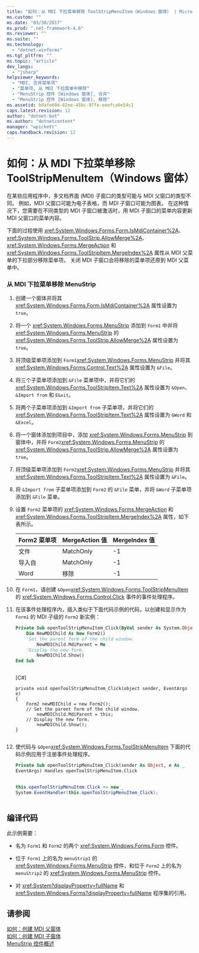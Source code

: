 ```yaml
---
title: "如何：从 MDI 下拉菜单移除 ToolStripMenuItem（Windows 窗体） | Microsoft Docs"
ms.custom: ""
ms.date: "03/30/2017"
ms.prod: ".net-framework-4.6"
ms.reviewer: ""
ms.suite: ""
ms.technology: 
  - "dotnet-winforms"
ms.tgt_pltfrm: ""
ms.topic: "article"
dev_langs: 
  - "jsharp"
helpviewer_keywords: 
  - "MDI, 合并菜单项"
  - "菜单项, 从 MDI 下拉菜单中移除"
  - "MenuStrip 控件 [Windows 窗体], 合并"
  - "MenuStrip 控件 [Windows 窗体], 移除"
ms.assetid: bdafe60d-82ee-45bc-97fe-eeefca6e54c1
caps.latest.revision: 12
author: "dotnet-bot"
ms.author: "dotnetcontent"
manager: "wpickett"
caps.handback.revision: 12
---
```

# 如何：从 MDI 下拉菜单移除 ToolStripMenuItem（Windows 窗体）
在某些应用程序中，多文档界面 \(MDI\) 子窗口的类型可能与 MDI 父窗口的类型不同。  例如，MDI 父窗口可能为电子表格，而 MDI 子窗口可能为图表。  在这种情况下，您需要在不同类型的 MDI 子窗口被激活时，用 MDI 子窗口的菜单内容更新 MDI 父窗口的菜单内容。  
  
 下面的过程使用 <xref:System.Windows.Forms.Form.IsMdiContainer%2A>、<xref:System.Windows.Forms.ToolStrip.AllowMerge%2A>、<xref:System.Windows.Forms.MergeAction> 和 <xref:System.Windows.Forms.ToolStripItem.MergeIndex%2A> 属性从 MDI 父菜单的下拉部分移除菜单项。  关闭 MDI 子窗口会将移除的菜单项还原到 MDI 父菜单中。  
  
### 从 MDI 下拉菜单移除 MenuStrip  
  
1.  创建一个窗体并将其 <xref:System.Windows.Forms.Form.IsMdiContainer%2A> 属性设置为 `true`。  
  
2.  将一个 <xref:System.Windows.Forms.MenuStrip> 添加到 `Form1` 中并将 <xref:System.Windows.Forms.MenuStrip> 的 <xref:System.Windows.Forms.ToolStrip.AllowMerge%2A> 属性设置为 `true`。  
  
3.  将顶级菜单项添加到 `Form1`<xref:System.Windows.Forms.MenuStrip> 并将其 <xref:System.Windows.Forms.Control.Text%2A> 属性设置为 `&File`。  
  
4.  将三个子菜单项添加到 `&File` 菜单项中，并将它们的 <xref:System.Windows.Forms.ToolStripItem.Text%2A> 属性设置为 `&Open`、`&Import from` 和 `E&xit`。  
  
5.  将两个子菜单项添加到 `&Import from` 子菜单项，并将它们的 <xref:System.Windows.Forms.ToolStripItem.Text%2A> 属性设置为 `&Word` 和 `&Excel`。  
  
6.  将一个窗体添加到项目中，添加 <xref:System.Windows.Forms.MenuStrip> 到窗体中，并将 `Form2`<xref:System.Windows.Forms.MenuStrip> 的 <xref:System.Windows.Forms.ToolStrip.AllowMerge%2A> 属性设置为 `true`。  
  
7.  将顶级菜单项添加到 `Form2`<xref:System.Windows.Forms.MenuStrip> 并将其 <xref:System.Windows.Forms.ToolStripItem.Text%2A> 属性设置为 `&File`。  
  
8.  将 `&Import from` 子菜单项添加到 `Form2` 的 `&File` 菜单，并将 `&Word` 子菜单项添加到 `&File` 菜单。  
  
9. 设置 `Form2` 菜单项的 <xref:System.Windows.Forms.MergeAction> 和 <xref:System.Windows.Forms.ToolStripItem.MergeIndex%2A> 属性，如下表所示。  
  
    |Form2 菜单项|MergeAction 值|MergeIndex 值|  
    |---------------|-------------------|------------------|  
    |文件|MatchOnly|\-1|  
    |导入自|MatchOnly|\-1|  
    |Word|移除|\-1|  
  
10. 在 `Form1`，请创建 `&Open`<xref:System.Windows.Forms.ToolStripMenuItem>的 <xref:System.Windows.Forms.Control.Click> 事件的事件处理程序。  
  
11. 在该事件处理程序内，插入类似于下面代码示例的代码，以创建和显示作为 `Form1` 的 MDI 子级的 `Form2` 新实例：  
  
    ```vb  
    Private Sub openToolStripMenuItem_Click(ByVal sender As System.Object, ByVal e As System.EventArgs) Handles openToolStripMenuItem.Click  
        Dim NewMDIChild As New Form2()  
        'Set the parent form of the child window.  
            NewMDIChild.MdiParent = Me  
        'Display the new form.  
            NewMDIChild.Show()  
    End Sub  
  
    ```  
  
     \[C\#\]  
  
    ```  
    private void openToolStripMenuItem_Click(object sender, EventArgs e)  
    {  
        Form2 newMDIChild = new Form2();  
        // Set the parent form of the child window.  
            newMDIChild.MdiParent = this;  
        // Display the new form.  
            newMDIChild.Show();  
    }  
  
    ```  
  
12. 使代码与 `&Open`<xref:System.Windows.Forms.ToolStripMenuItem> 下面的代码示例应用于注册事件处理程序。  
  
    ```vb  
    Private Sub openToolStripMenuItem_Click(sender As Object, e As _  
    EventArgs) Handles openToolStripMenuItem.Click  
  
    ```  
  
    ```csharp  
    this.openToolStripMenuItem.Click += new _  
    System.EventHandler(this.openToolStripMenuItem_Click);  
  
    ```  
  
## 编译代码  
 此示例需要：  
  
-   名为 `Form1` 和 `Form2` 的两个 <xref:System.Windows.Forms.Form> 控件。  
  
-   位于 `Form1` 上的名为 `menuStrip1` 的 <xref:System.Windows.Forms.MenuStrip> 控件，和位于 `Form2` 上的名为 `menuStrip2` 的 <xref:System.Windows.Forms.MenuStrip> 控件。  
  
-   对 <xref:System?displayProperty=fullName> 和 <xref:System.Windows.Forms?displayProperty=fullName> 程序集的引用。  
  
## 请参阅  
 [如何：创建 MDI 父窗体](../../../../docs/framework/winforms/advanced/how-to-create-mdi-parent-forms.md)   
 [如何：创建 MDI 子窗体](../../../../docs/framework/winforms/advanced/how-to-create-mdi-child-forms.md)   
 [MenuStrip 控件概述](../../../../docs/framework/winforms/controls/menustrip-control-overview-windows-forms.md)